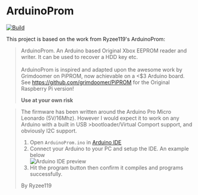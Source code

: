 # ArduinoProm
[![Build](https://github.com/dtomcat/ArdPromSD/actions/workflows/build.yml/badge.svg)](https://github.com/dtomcat/ArdPromSD/actions/workflows/build.yml)

This project is based on the work from Ryzee119's ArduinoProm:

>ArduinoProm. An Arduino based Original Xbox EEPROM reader and writer.
>It can be used to recover a HDD key etc. <br><br>
>ArduinoProm is inspired and adapted upon the awesome work by Grimdoomer on PiPROM, now achievable on a <$3 Arduino board.
>See https://github.com/grimdoomer/PiPROM for the Original Raspberry Pi version!
>  
>**Use at your own risk**
>

>The firmware has been written around the Arduino Pro Micro Leonardo (5V/16Mhz). However I would expect it to work on any Arduino with a built in USB >bootloader/Virtual Comport support, and obviously I2C support.
>1. Open `ArduinoProm.ino` in [Arduino IDE](https://www.arduino.cc/en/main/software)
>2. Connect your Arduino to your PC and setup the IDE. An example below <br> ![Arduino IDE preview](https://i.imgur.com/V7CJpkd.png)
>3. Hit the program button then confirm it compiles and programs successfully.
>
>
>By Ryzee119
